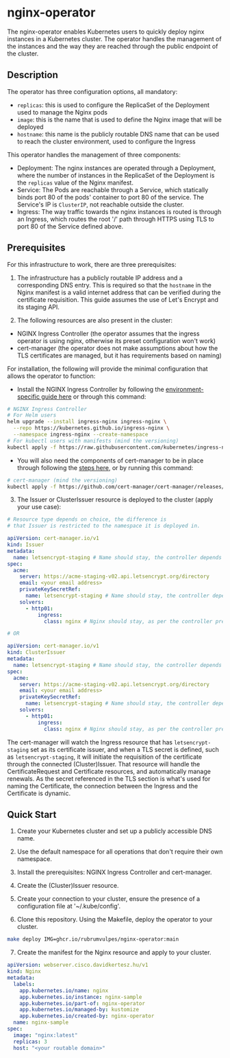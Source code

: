 # nginx-operator
The nginx-operator enables Kubernetes users to quickly deploy nginx instances in a Kubernetes cluster. The operator handles the management of the instances and the way they are reached through the public endpoint of the cluster.

## Description

The operator has three configuration options, all mandatory:

- `replicas`: this is used to configure the ReplicaSet of the Deployment used to manage the Nginx pods
- `image`: this is the name that is used to define the Nginx image that will be deployed
- `hostname`: this name is the publicly routable DNS name that can be used to reach the cluster environment, used to configure the Ingress

This operator handles the management of three components:
- Deployment:
The nginx instances are operated through a Deployment, where the number of instances in the ReplicaSet of the Deployment is the `replicas` value of the Nginx manifest.
- Service:
The Pods are reachable through a Service, which statically binds port 80 of the pods' container to port 80 of the service. The Service's IP is `ClusterIP`, not reachable outside the cluster.
- Ingress:
The way traffic towards the nginx instances is routed is through an Ingress, which routes the root '/' path through HTTPS using TLS to port 80 of the Service defined above.

## Prerequisites

For this infrastructure to work, there are three prerequisites:

1. The infrastructure has a publicly routable IP address and a corresponding DNS entry. This is required so that the `hostname` in the Nginx manifest is a valid internet address that can be verified during the certificate requisition. This guide assumes the use of Let's Encrypt and its staging API.

2. The following resources are also present in the cluster:

- NGINX Ingress Controller (the operator assumes that the ingress operator is using nginx, otherwise its preset configuration won't work)
- cert-manager (the operator does not make assumptions about how the TLS certificates are managed, but it has requirements based on naming)

For installation, the following will provide the minimal configuration that allows the operator to function:

- Install the NGINX Ingress Controller by following the [environment-specific guide here](https://github.com/kubernetes/ingress-nginx/blob/main/docs/deploy/index.md) or through this command:

```sh
# NGINX Ingress Controller
# For Helm users
helm upgrade --install ingress-nginx ingress-nginx \
  --repo https://kubernetes.github.io/ingress-nginx \
  --namespace ingress-nginx --create-namespace
# For kubectl users with manifests (mind the versioning)
kubectl apply -f https://raw.githubusercontent.com/kubernetes/ingress-nginx/controller-v1.6.4/deploy/static/provider/cloud/deploy.yaml
```

- You will also need the components of cert-manager to be in place through following the [steps here](https://cert-manager.io/docs/installation/), or by running this command:

```sh
# cert-manager (mind the versioning)
kubectl apply -f https://github.com/cert-manager/cert-manager/releases/download/v1.11.0/cert-manager.yaml
```

3. The Issuer or ClusterIssuer resource is deployed to the cluster (apply your use case):

```yaml
# Resource type depends on choice, the difference is
# that Issuer is restricted to the namespace it is deployed in.

apiVersion: cert-manager.io/v1
kind: Issuer
metadata:
  name: letsencrypt-staging # Name should stay, the controller depends on it
spec:
  acme:
    server: https://acme-staging-v02.api.letsencrypt.org/directory
    email: <your email address>
    privateKeySecretRef:
      name: letsencrypt-staging # Name should stay, the controller depends on it
    solvers:
      - http01:
          ingress:
            class: nginx # Nginx should stay, as per the controller prerequisite

# OR

apiVersion: cert-manager.io/v1
kind: ClusterIssuer
metadata:
  name: letsencrypt-staging # Name should stay, the controller depends on it
spec:
  acme:
    server: https://acme-staging-v02.api.letsencrypt.org/directory
    email: <your email address>
    privateKeySecretRef:
      name: letsencrypt-staging # Name should stay, the controller depends on it
    solvers:
      - http01:
          ingress:
            class: nginx # Nginx should stay, as per the controller prerequisite
```

The cert-manager will watch the Ingress resource that has `letsencrypt-staging` set as its certificate issuer, and when a TLS secret is defined, such as `letsencrypt-staging`, it will initiate the requisition of the certificate through the connected (Cluster)Issuer. That resource will handle the CertificateRequest and Certificate resources, and automatically manage renewals. As the secret referenced in the TLS section is what's used for naming the Certificate, the connection between the Ingress and the Certificate is dynamic.

## Quick Start

1. Create your Kubernetes cluster and set up a publicly accessible DNS name.

2. Use the default namespace for all operations that don't require their own namespace.

3. Install the prerequisites: NGINX Ingress Controller and cert-manager.

4. Create the (Cluster)Issuer resource.

5. Create your connection to your cluster, ensure the presence of a configuration file at '~/.kube/config'.

6. Clone this repository. Using the Makefile, deploy the operator to your cluster.

```sh
make deploy IMG=ghcr.io/rubrumvulpes/nginx-operator:main
```

7. Create the manifest for the Nginx resource and apply to your cluster.

```yaml
apiVersion: webserver.cisco.davidkertesz.hu/v1
kind: Nginx
metadata:
  labels:
    app.kubernetes.io/name: nginx
    app.kubernetes.io/instance: nginx-sample
    app.kubernetes.io/part-of: nginx-operator
    app.kubernetes.io/managed-by: kustomize
    app.kubernetes.io/created-by: nginx-operator
  name: nginx-sample
spec:
  image: "nginx:latest"
  replicas: 3
  host: "<your routable domain>"
```

